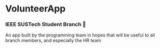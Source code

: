# VolunteerApp

### IEEE SUSTech Student Branch :blue_heart:

An app built by the programming team in hopes that will be useful to all branch members, and especially the HR team

